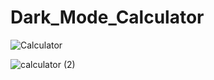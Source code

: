 # Dark_Mode_Calculator
![Calculator](https://user-images.githubusercontent.com/78268825/125611941-1c239a5d-20a6-4a3c-ba4c-339612979758.png)


![calculator (2)](https://user-images.githubusercontent.com/78268825/125611886-c48e3287-be40-4597-a3dc-caf4e50d8a36.png)

